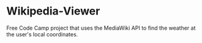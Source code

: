 # Wikipedia-Viewer
Free Code Camp project that uses the MediaWiki API to find the weather at the user's local coordinates. 

